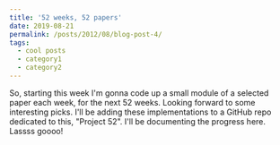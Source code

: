 ```yaml
---
title: '52 weeks, 52 papers'
date: 2019-08-21
permalink: /posts/2012/08/blog-post-4/
tags:
  - cool posts
  - category1
  - category2
---
```


So, starting this week I'm gonna code up a small module of a selected paper each week, for the next 52 weeks. Looking forward to some interesting picks. I'll be adding these implementations to a GitHub repo dedicated to this, "Project 52". I'll be documenting the progress here. Lassss goooo!
